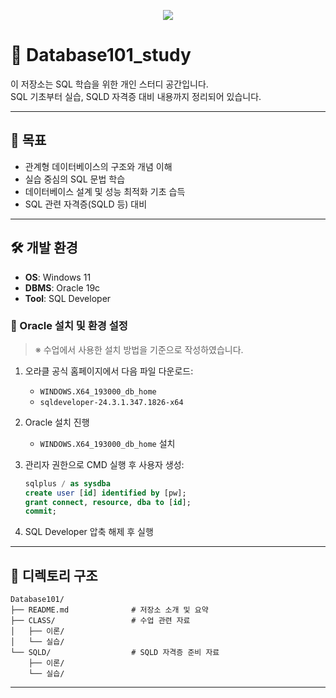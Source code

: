<p align="center">
  <img src="https://capsule-render.vercel.app/api?type=blur&height=200&color=gradient&text=SQL101&descAlign=59&section=header">
</p>

# 📘 Database101_study

이 저장소는 SQL 학습을 위한 개인 스터디 공간입니다.  
SQL 기초부터 실습, SQLD 자격증 대비 내용까지 정리되어 있습니다.

---

## 🎯 목표

- 관계형 데이터베이스의 구조와 개념 이해
- 실습 중심의 SQL 문법 학습
- 데이터베이스 설계 및 성능 최적화 기초 습득
- SQL 관련 자격증(SQLD 등) 대비

---

## 🛠️ 개발 환경

- **OS**: Windows 11  
- **DBMS**: Oracle 19c  
- **Tool**: SQL Developer  

### 🧩 Oracle 설치 및 환경 설정

> ※ 수업에서 사용한 설치 방법을 기준으로 작성하였습니다.

1. 오라클 공식 홈페이지에서 다음 파일 다운로드:
   - `WINDOWS.X64_193000_db_home`
   - `sqldeveloper-24.3.1.347.1826-x64`

2. Oracle 설치 진행  
   - `WINDOWS.X64_193000_db_home` 설치

3. 관리자 권한으로 CMD 실행 후 사용자 생성:
   ```sql
   sqlplus / as sysdba
   create user [id] identified by [pw];
   grant connect, resource, dba to [id];
   commit;
   ```

4. SQL Developer 압축 해제 후 실행

---

## 📁 디렉토리 구조

```
Database101/
├── README.md              # 저장소 소개 및 요약
├── CLASS/                 # 수업 관련 자료
│   ├── 이론/
│   └── 실습/
└── SQLD/                  # SQLD 자격증 준비 자료
    ├── 이론/
    └── 실습/
```

---
